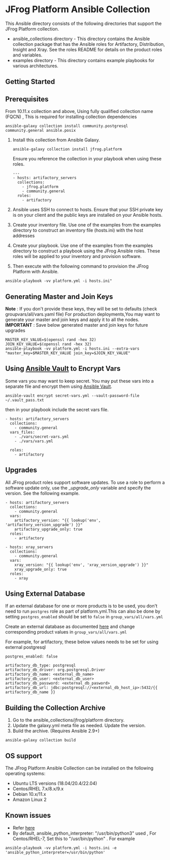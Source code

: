 # JFrog Platform Ansible Collection

This Ansible directory consists of the following directories that support the JFrog Platform collection.
 
 * ansible_collections directory - This directory contains the Ansible collection package that has the Ansible roles for Artifactory, Distribution, Insight and Xray. See the roles README for details on the product roles and variables.
 * examples directory - This directory contains example playbooks for various architectures.
 

 ## Getting Started

 ## Prerequisites
From 10.11.x collection and above, Using fully qualified collection name (FQCN) , This is required for installing collection dependencies

```
ansible-galaxy collection install community.postgresql community.general ansible.posix
```
 
 1. Install this collection from Ansible Galaxy.
    
    ```
    ansible-galaxy collection install jfrog.platform
    ```
        
    Ensure you reference the collection in your playbook when using these roles.
        
    ```
    ---
    - hosts: artifactory_servers
      collections:
        - jfrog.platform
        - community.general
      roles:
        - artifactory
    
    ```
    
 2. Ansible uses SSH to connect to hosts. Ensure that your SSH private key is on your client and the public keys are installed on your Ansible hosts. 
 
 3. Create your inventory file. Use one of the examples from the examples directory to construct an inventory file (hosts.ini) with the host addresses
 
 4. Create your playbook. Use one of the examples from the examples directory to construct a playbook using the JFrog Ansible roles. These roles will be applied to your inventory and provision software.
 
 5. Then execute with the following command to provision the JFrog Platform with Ansible.
 
```
ansible-playbook -vv platform.yml -i hosts.ini"
```

## Generating Master and Join Keys
**Note** : If you don't provide these keys, they will be set to defaults (check groupvars/all/vars.yaml file)
For production deployments,You may want to generate your master and join keys and apply it to all the nodes.
**IMPORTANT** : Save below generated master and join keys for future upgrades

```
MASTER_KEY_VALUE=$(openssl rand -hex 32)
JOIN_KEY_VALUE=$(openssl rand -hex 32)
ansible-playbook -vv platform.yml -i hosts.ini --extra-vars "master_key=$MASTER_KEY_VALUE join_key=$JOIN_KEY_VALUE"
```

## Using [Ansible Vault](https://docs.ansible.com/ansible/latest/user_guide/vault.html) to Encrypt Vars
Some vars you may want to keep secret. You may put these vars into a separate file and encrypt them using [Ansible Vault](https://docs.ansible.com/ansible/latest/user_guide/vault.html).

```
ansible-vault encrypt secret-vars.yml --vault-password-file ~/.vault_pass.txt
```

then in your playbook include the secret vars file.

```
- hosts: artifactory_servers
  collections:
    - community.general
  vars_files:
    - ./vars/secret-vars.yml
    - ./vars/vars.yml

  roles:
    - artifactory
```

## Upgrades
All JFrog product roles support software updates. To use a role to perform a software update only, use the _<product>_upgrade_only_ variable and specify the version. See the following example.

```
- hosts: artifactory_servers
  collections:
    - community.general
  vars:
    artifactory_version: "{{ lookup('env', 'artifactory_version_upgrade') }}"
    artifactory_upgrade_only: true
  roles:
    - artifactory

- hosts: xray_servers
  collections:
    - community.general
  vars:
    xray_version: "{{ lookup('env', 'xray_version_upgrade') }}"
    xray_upgrade_only: true
  roles:
    - xray
```

## Using External Database
If an external database for one or more products is to be used, you don't need to run `postgres` role as part of platform.yml.This can also be done by setting  `postgres_enabled` should be set to `false` in `group_vars/all/vars.yml`

Create an external database as documented [here](https://www.jfrog.com/confluence/display/JFROG/PostgreSQL#PostgreSQL-CreatingtheArtifactoryPostgreSQLDatabase) and change corresponding product values in `group_vars/all/vars.yml`

For example, for artifactory, these below values needs to be set for using external postgresql

```
postgres_enabled: false

artifactory_db_type: postgresql
artifactory_db_driver: org.postgresql.Driver
artifactory_db_name: <external_db_name>
artifactory_db_user: <external_db_user>
artifactory_db_password: <external_db_pasword>
artifactory_db_url: jdbc:postgresql://<external_db_host_ip>:5432/{{ artifactory_db_name }}

```

## Building the Collection Archive
1. Go to the ansible_collections/jfrog/platform directory.
2. Update the galaxy.yml meta file as needed. Update the version.
3. Build the archive. (Requires Ansible 2.9+)
```
ansible-galaxy collection build
```

## OS support 
The JFrog Platform Ansible Collection can be installed on the following operating systems:

* Ubuntu LTS versions (18.04/20.4/22.04)
* Centos/RHEL 7.x/8.x/9.x
* Debian 10.x/11.x
* Amazon Linux 2

## Known issues
* Refer [here](https://github.com/jfrog/JFrog-Cloud-Installers/issues?q=is%3Aopen+is%3Aissue+label%3AAnsible)
* By default, ansible_python_interpreter: "/usr/bin/python3" used , For Centos/RHEL-7, Set this to "/usr/bin/python" . For example
```
ansible-playbook -vv platform.yml -i hosts.ini -e 'ansible_python_interpreter=/usr/bin/python'
```